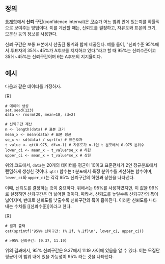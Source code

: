 ## 정의
[통계학](https://ko.wikipedia.org/wiki/%ED%86%B5%EA%B3%84%ED%95%99)에서 **신뢰 구간**(confidence interval)은 [모수](https://ko.wikipedia.org/wiki/%EB%AA%A8%EC%88%98 "모수")가 어느 범위 안에 있는지를 확률적으로 보여주는 방법이다. 이를 계산할 때는, 신뢰도를 결정하고, 자유도와 표본의 크기, 모분산 등의 정보를 사용한다.

신뢰 구간은 보통 표본에서 산출된 통계와 함께 제공된다. 예를 들어, "신뢰수준 95%에서 투표자의 35%~45%가 A후보를 지지하고 있다."라고 할 때 95%는 신뢰수준이고 35%~45%는 신뢰구간이며 θ는 A후보의 지지율이다.


## 예시
다음과 같은 데이터를 가정하자.

[R]
```
# 데이터 생성 
set.seed(123) 
data <- rnorm(20, mean=10, sd=2) 

# 신뢰구간 계산 
n <- length(data) # 표본 크기 
mean_x <- mean(data) # 표본 평균 
se_x <- sd(data) / sqrt(n) # 표준오차 
t_value <- qt(0.975, df=n-1) # 자유도가 n-1인 t 분포에서 0.975 분위수 
lower_ci <- mean_x - t_value*se_x # 하한 
upper_ci <- mean_x + t_value*se_x # 상한
```

위의 코드에서, `data`는 20개의 데이터를 평균이 10이고 표준편차가 2인 정규분포에서 랜덤하게 생성한 것이다. `qt()` 함수는 t 분포에서 특정 분위수를 계산하는 함수이며, `lower_ci`와 `upper_ci`는 각각 95% 신뢰구간의 하한과 상한을 나타낸다.

이때, 신뢰도를 결정하는 것이 중요하다. 위에서는 95%를 사용하였지만, 이 값을 99%로 설정하면 신뢰구간은 더 넓어질 것이다. 따라서, 신뢰도를 높일수록 신뢰구간의 폭이 넓어지며, 반대로 신뢰도를 낮출수록 신뢰구간의 폭이 좁아진다. 이러한 신뢰도를 나타내는 수치를 [[신뢰수준]]이라고 한다.

[R]
```
# 결과 출력 
cat(sprintf("95%% 신뢰구간: (%.2f, %.2f)\n", lower_ci, upper_ci))

# >95% 신뢰구간: (9.37, 11.19)
```


위의 결과에서, 95% 신뢰구간은 9.37에서 11.19 사이에 있음을 알 수 있다. 이는 모집단 평균이 이 범위 내에 있을 가능성이 95% 라는 것을 나타낸다.
